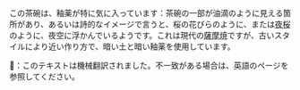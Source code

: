 <p>この茶碗は、釉薬が特に気に入っています：茶碗の一部が油滴のように見える箇所があり、あるいは詩的なイメージで言うと、桜の花びらのように、または<abbr title="よざくら">夜桜</abbr>のように、夜空に浮かんでいるようです。これは現代の<abbr title="さつま　やき">薩摩焼</abbr>ですが、古いスタイルにより近い作り方で、暗い土と暗い釉薬を使用しています。</p>
👾：このテキストは機械翻訳されました。不一致がある場合は、英語のページを参照してください。
